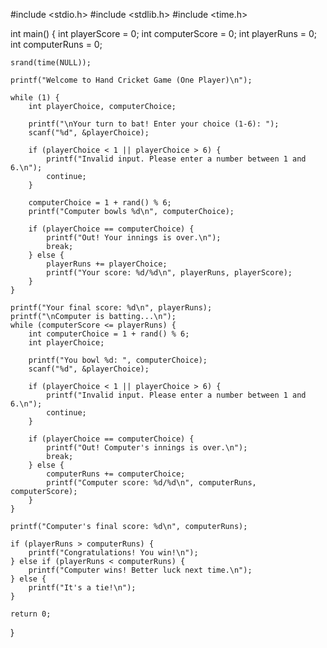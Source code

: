 #include <stdio.h>
#include <stdlib.h>
#include <time.h>

int main() {
    int playerScore = 0;
    int computerScore = 0;
    int playerRuns = 0;
    int computerRuns = 0;

    srand(time(NULL));

    printf("Welcome to Hand Cricket Game (One Player)\n");

    while (1) {
        int playerChoice, computerChoice;

        printf("\nYour turn to bat! Enter your choice (1-6): ");
        scanf("%d", &playerChoice);

        if (playerChoice < 1 || playerChoice > 6) {
            printf("Invalid input. Please enter a number between 1 and 6.\n");
            continue;
        }

        computerChoice = 1 + rand() % 6;
        printf("Computer bowls %d\n", computerChoice);

        if (playerChoice == computerChoice) {
            printf("Out! Your innings is over.\n");
            break;
        } else {
            playerRuns += playerChoice;
            printf("Your score: %d/%d\n", playerRuns, playerScore);
        }
    }

    printf("Your final score: %d\n", playerRuns);
    printf("\nComputer is batting...\n");
    while (computerScore <= playerRuns) {
        int computerChoice = 1 + rand() % 6;
        int playerChoice;

        printf("You bowl %d: ", computerChoice);
        scanf("%d", &playerChoice);

        if (playerChoice < 1 || playerChoice > 6) {
            printf("Invalid input. Please enter a number between 1 and 6.\n");
            continue;
        }

        if (playerChoice == computerChoice) {
            printf("Out! Computer's innings is over.\n");
            break;
        } else {
            computerRuns += computerChoice;
            printf("Computer score: %d/%d\n", computerRuns, computerScore);
        }
    }

    printf("Computer's final score: %d\n", computerRuns);

    if (playerRuns > computerRuns) {
        printf("Congratulations! You win!\n");
    } else if (playerRuns < computerRuns) {
        printf("Computer wins! Better luck next time.\n");
    } else {
        printf("It's a tie!\n");
    }

    return 0;
}
